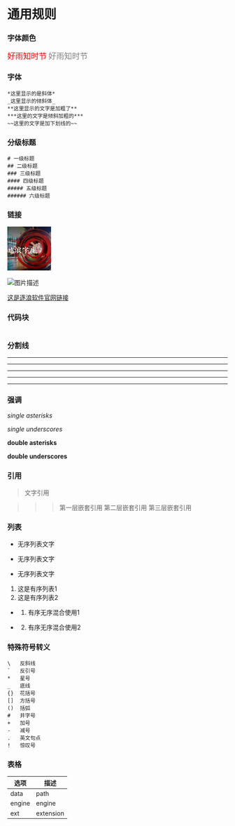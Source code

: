 

# 通用规则

### 字体颜色
<font face="微软雅黑" size=4 color=red >好雨知时节</font>
<font size=4 color=grey >好雨知时节</font>


### 字体
```
*这里显示的是斜体*
_这里显示的倾斜体_
**这里显示的文字是加粗了**
***这里的文字是倾斜加粗的***
~~这里的文字是加下划线的~~
```

### 分级标题
``` 
# 一级标题
## 二级标题
### 三级标题
#### 四级标题
##### 五级标题
###### 六级标题  
```



### 链接
![插入同级目录下的图片](测试用.png)

![图片描述](https://picx.zhimg.com/v2-655151875f50fb9bc96a947134bda076_l.jpg)

[这是逐浪软件官网链接](https://zhuanlan.zhihu.com/p/143586985 "欢迎访问逐浪软件官网")

### 代码块
```

```

### 分割线
* * *
***
*****
- - -
---------------------------------------

### 强调
*single asterisks*

_single underscores_

**double asterisks**

__double underscores__

### 引用
> 文字引用

>>>第一层嵌套引用
>>第二层嵌套引用
>第三层嵌套引用
> 

### 列表
* 无序列表文字
+ 无序列表文字
- 无序列表文字
1. 这是有序列表1
2. 这是有序列表2
* 1. 有序无序混合使用1
+ 2. 有序无序混合使用2

### 特殊符号转义
```
\   反斜线
`   反引号
*   星号
_   底线
{}  花括号
[]  方括号
()  括弧
#   井字号
+   加号
-   减号
.   英文句点
!   惊叹号
```

### 表格
| 选项   | 描述      |
| ------ | --------- |
| data   | path      |
| engine | engine    |
| ext    | extension |